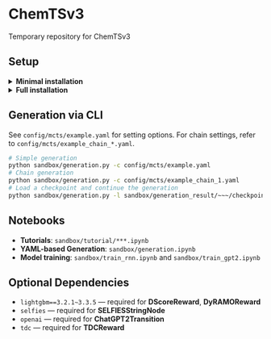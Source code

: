 # ChemTSv3
Temporary repository for ChemTSv3

## Setup

<details>
  <summary><b>Minimal installation</b></summary><br>

### Available classes
- **Transition**: `GBGATransition`, `GPT2Transition`, `RNNBasedMutation`, `RNNTransition`, `SMIRKSTransition`
- **Reward**: `GFPReward`, `SimilarityReward`, `JScoreReward`, `LogPReward`
- **Policy**: `UCT`, `PUCT`
- The corresponding Node classes and all implemented Filter classes are also available in this environment.

### Setup steps

1. Clone the repository
2. Install uv: https://docs.astral.sh/uv/getting-started/installation/
3. Restart the shell
4. Move to the repository root (e.g., cd molgen)
5. Run the following commands:
```bash
uv venv --python 3.11.11
source .venv/bin/activate
uv pip install numpy==1.26.4 pandas==2.3.3 matplotlib==3.10.7 rdkit==2023.09.6 ipykernel==6.30.0 transformers==4.43.4 torch==2.5.1 --torch-backend=auto
```

To activate the virtual environment, run the following command from the repository root (this process can also be automated through VS Code settings):
```bash
source .venv/bin/activate
```
To deactivate the virtual environment, run:
```bash
deactivate
```
</details>

<details>
  <summary><b>Full installation</b></summary><br>
  
### Available classes
- **Transition**: `BioT5Transition`, `ChatGPTTransition`, `ChatGPTTransitionWithMemory`, `GBGATransition`, `GPT2Transition`, `RNNBasedMutation`, `RNNTransition`, `SMIRKSTransition`
- **Reward**: `GFPReward`, `SimilarityReward`, `JScoreReward`, `LogPReward`, `TDCReward`
- The corresponding Node classes, along with all implemented Filter and Policy classes, are also available in this environment.

### Setup steps
1. Clone the repository
2. Install uv: https://docs.astral.sh/uv/getting-started/installation/
3. Restart the shell
4. Move to the repository root (e.g., cd molgen)
5. Run the following commands:
```bash
uv venv --python 3.11.11
source .venv/bin/activate
uv pip install pytdc==1.1.14 numpy==1.26.4 rdkit==2023.09.6 selfies==2.2.0 ipykernel==6.30.0 transformers==4.43.4 setuptools==78.1.1 lightgbm==4.6.0 openai==2.6.0 torch==2.5.1 --torch-backend=auto
```
To activate the virtual environment, run the following command from the repository root (this process can also be automated through VS Code settings):
```bash
source .venv/bin/activate
```
To deactivate the virtual environment, run:
```bash
deactivate
```

### Note
- To replicate the EGFR experiments using `DyRAMOReward`, replace `lightgbm==4.6.0` with `lightgbm==3.3.5`. Note that this may require additional build tools such as CMake and OpenMP libraries, depending on the environment.
- `ChatGPTTransition` and `ChatGPTTransitionWithMemory` requires openai api key to use.
  
</details>

## Generation via CLI
See `config/mcts/example.yaml` for setting options. For chain settings, refer to `config/mcts/example_chain_*.yaml`.
```bash
# Simple generation
python sandbox/generation.py -c config/mcts/example.yaml
# Chain generation
python sandbox/generation.py -c config/mcts/example_chain_1.yaml
# Load a checkpoint and continue the generation
python sandbox/generation.py -l sandbox/generation_result/~~~/checkpoint --max_generations 100 --time_limit 60
```

## Notebooks
- **Tutorials**: `sandbox/tutorial/***.ipynb`
- **YAML-based Generation**: `sandbox/generation.ipynb`
- **Model training**: `sandbox/train_rnn.ipynb` and `sandbox/train_gpt2.ipynb`

## Optional Dependencies
- `lightgbm==3.2.1~3.3.5` — required for **DScoreReward**, **DyRAMOReward**
- `selfies` — required for **SELFIESStringNode**  
- `openai` — required for **ChatGPT2Transition**  
- `tdc` — required for **TDCReward**
